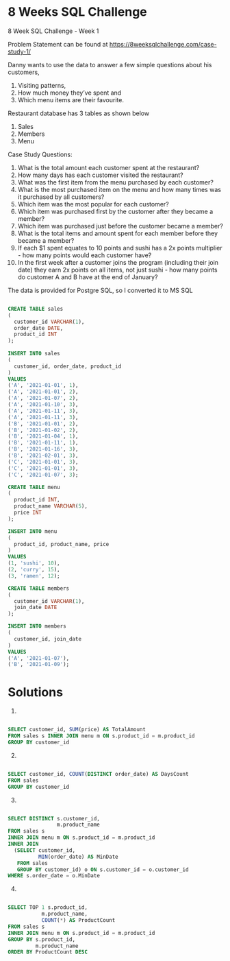 # 8 Weeks SQL Challenge
8 Week SQL Challenge - Week 1

Problem Statement can be found at
https://8weeksqlchallenge.com/case-study-1/

Danny wants to use the data to answer a few simple questions about his customers, 

1. Visiting patterns, 
2. How much money they’ve spent and 
3. Which menu items are their favourite.

Restaurant database has 3 tables as shown below

1. Sales
2. Members
3. Menu

Case Study Questions:

1. What is the total amount each customer spent at the restaurant?
2. How many days has each customer visited the restaurant?
3. What was the first item from the menu purchased by each customer?
4. What is the most purchased item on the menu and how many times was it purchased by all customers?
5. Which item was the most popular for each customer?
6. Which item was purchased first by the customer after they became a member?
7. Which item was purchased just before the customer became a member?
8. What is the total items and amount spent for each member before they became a member?
9. If each $1 spent equates to 10 points and sushi has a 2x points multiplier - how many points would each customer have?
10. In the first week after a customer joins the program (including their join date) they earn 2x points on all items, not just sushi - how many points do customer A and B have at the end of January?

The data is provided for Postgre SQL, so I converted it to MS SQL

``` sql

CREATE TABLE sales 
(  
  customer_id VARCHAR(1),  
  order_date DATE,  
  product_id INT
);   
  
INSERT INTO sales
(
  customer_id, order_date, product_id
)
VALUES  
('A', '2021-01-01', 1),  
('A', '2021-01-01', 2),  
('A', '2021-01-07', 2),  
('A', '2021-01-10', 3),  
('A', '2021-01-11', 3),  
('A', '2021-01-11', 3),  
('B', '2021-01-01', 2),  
('B', '2021-01-02', 2),  
('B', '2021-01-04', 1),  
('B', '2021-01-11', 1),  
('B', '2021-01-16', 3),  
('B', '2021-02-01', 3),  
('C', '2021-01-01', 3),  
('C', '2021-01-01', 3),  
('C', '2021-01-07', 3);  

CREATE TABLE menu 
(
  product_id INT,  
  product_name VARCHAR(5),  
  price INT
); 

INSERT INTO menu  
(
  product_id, product_name, price
)
VALUES  
(1, 'sushi', 10),  
(2, 'curry', 15),  
(3, 'ramen', 12);   

CREATE TABLE members 
(
  customer_id VARCHAR(1),  
  join_date DATE
); 

INSERT INTO members  
(
  customer_id, join_date
)
VALUES  
('A', '2021-01-07'),  
('B', '2021-01-09');

```

# Solutions

1.
``` sql

SELECT customer_id, SUM(price) AS TotalAmount 
FROM sales s INNER JOIN menu m ON s.product_id = m.product_id 
GROUP BY customer_id

```
2.
``` sql

SELECT customer_id, COUNT(DISTINCT order_date) AS DaysCount
FROM sales
GROUP BY customer_id

```
3.
``` sql

SELECT DISTINCT s.customer_id,
                m.product_name
FROM sales s
INNER JOIN menu m ON s.product_id = m.product_id
INNER JOIN
  (SELECT customer_id,
          MIN(order_date) AS MinDate
   FROM sales
   GROUP BY customer_id) o ON s.customer_id = o.customer_id
WHERE s.order_date = o.MinDate

```

4.
``` sql

SELECT TOP 1 s.product_id,
           m.product_name,
           COUNT(*) AS ProductCount
FROM sales s
INNER JOIN menu m ON s.product_id = m.product_id
GROUP BY s.product_id,
         m.product_name
ORDER BY ProductCount DESC

```
